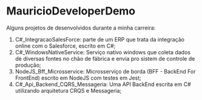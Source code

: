 # MauricioDeveloperDemo
Alguns projetos de desenvolvidos durante a minha carreira:

1) C#_IntegracaoSalesForce: parte de um ERP que trata da integração online com o Salesforce, escrito em C#;
2) C#_WindowsNativeService: Serviço nativo windows que coleta dados de diversas fontes no chão de fábrica e envia pro sistem de controle de produção;
3) NodeJS_Bff_Microsservice: Microsserviço de borda (BFF - BackEnd For FrontEnd) escrito em NodeJS com testes em Jest;
4) C#_Api_Backend_CQRS_Messageria: Uma API BackEnd escrita em C# utilizando arquitetura CRQS e Messageria;
